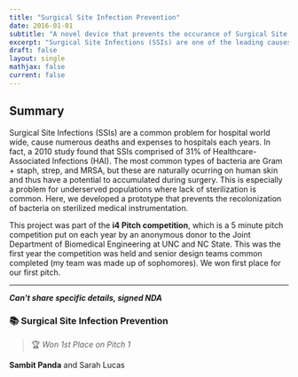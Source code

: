 ```yaml
---
title: "Surgical Site Infection Prevention"
date: 2016-01-01
subtitle: "A novel device that prevents the occurance of Surgical Site Infections (SSIs)"
excerpt: "Surgical Site Infections (SSIs) are one of the leading causes of Hospital-Associated Infections (HAIs). Here we prototype a spray that prevents these infections."
draft: false
layout: single
mathjax: false
current: false
---
```


## Summary

Surgical Site Infections (SSIs) are a common problem for hospital world wide, cause numerous deaths and expenses to hospitals each years. In fact, a 2010 study found that SSIs comprised of 31% of Healthcare-Associated Infections (HAI). The most common types of bacteria are Gram + staph, strep, and MRSA, but these are naturally ocurring on human skin and thus have a potential to accumulated during surgery. This is especially a problem for underserved populations where lack of sterilization is common. Here, we developed a prototype that prevents the recolonization of bacteria on sterilized medical instrumentation.

This project was part of the **i4 Pitch competition**, which is a 5 minute pitch competition put on each year by an anonymous donor to the Joint Department of Biomedical Engineering at UNC and NC State. This was the first year the competition was held and senior design teams common completed (my team was made up of sophomores). We won first place for our first pitch.

---

***Can't share specific details, signed NDA***

### 📚 Surgical Site Infection Prevention

> 🏆 *Won 1st Place on Pitch 1*

**Sambit Panda** and Sarah Lucas
